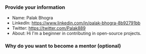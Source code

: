 ### Provide your information

- Name: Palak Bhogra
- LinkedIn: https://www.linkedin.com/in/palak-bhogra-8b92791bb
- Twitter: https://twitter.com/Palak889
- About: Hi I'm a beginner in contributing in open-source projects.

### Why do you want to become a mentor (optional)

<!-- Optionally, you can let us know what inspires you to be a mentor -->



<!-- Thanks for showing your interest in making an impact in someone's life for kickstarting their open-source journey. -->
